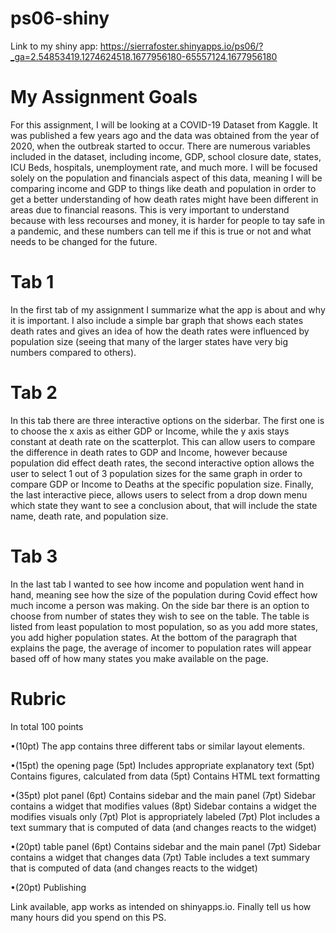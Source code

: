 # ps06-shiny

Link to my shiny app: https://sierrafoster.shinyapps.io/ps06/?_ga=2.54853419.1274624518.1677956180-65557124.1677956180 

# My Assignment Goals
For this assignment, I will be looking at a COVID-19 Dataset from Kaggle. It was published
a few years ago and the data was obtained from the year of 2020, when the outbreak started
to occur. There are numerous variables included in the dataset, including income, GDP, school
closure date, states, ICU Beds, hospitals, unemployment rate, and much more. I will be
focused solely on the population and financials aspect of this data, meaning I will
be comparing income and GDP to things like death and population in order to get a better
understanding of how death rates might have been different in areas due to financial reasons.
This is very important to understand because with less recourses and money, it is harder
for people to tay safe in a pandemic, and these numbers can tell me if this is true or not
and what needs to be changed for the future.

# Tab 1
In the first tab of my assignment I summarize what the app is about and why it is 
important. I also include a simple bar graph that shows each states death rates and gives an idea
of how the death rates were influenced by population size (seeing that many of the larger states have
very big numbers compared to others).

# Tab 2
In this tab there are three interactive options on the siderbar. The first one is to choose
the x axis as either GDP or Income, while the y axis stays constant at death rate on the scatterplot.
This can allow users to compare the difference in death rates to GDP and Income, however because population did
effect death rates, the second interactive option allows the user to select 1 out of 3 population
sizes for the same graph in order to compare GDP or Income to Deaths at the specific population
size. Finally, the last interactive piece, allows users to select from a drop down menu 
which state they want to see a conclusion about, that will include the state name, death rate, and population size.

# Tab 3
In the last tab I wanted to see how income and population went hand in hand, meaning see how
the size of the population during Covid effect how much income a person was making. On the 
side bar there is an option to choose from number of states they wish to see on the table.
The table is listed from least population to most population, so as you add more states, you add
higher population states. At the bottom of the paragraph that explains the page, the average of incomer to
population rates will appear based off of how many states you make available on the page.

# Rubric

In total 100 points

•(10pt) The app contains three different tabs or similar layout elements.

•(15pt) the opening page
(5pt) Includes appropriate explanatory text
(5pt) Contains figures, calculated from data
(5pt) Contains HTML text formatting

•(35pt) plot panel
(6pt) Contains sidebar and the main panel
(7pt) Sidebar contains a widget that modifies values
(8pt) Sidebar contains a widget the modifies visuals only
(7pt) Plot is appropriately labeled
(7pt) Plot includes a text summary that is computed of data (and changes reacts to the
widget)

•(20pt) table panel
(6pt) Contains sidebar and the main panel
(7pt) Sidebar contains a widget that changes data
(7pt) Table includes a text summary that is computed of data (and changes reacts to
the widget)

•(20pt) Publishing

Link available, app works as intended on shinyapps.io.
Finally tell us how many hours did you spend on this PS.
